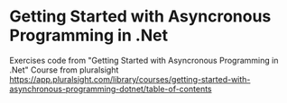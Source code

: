 # Getting Started with Asyncronous Programming in .Net
Exercises code from "Getting Started with Asyncronous Programming in .Net" Course from pluralsight
https://app.pluralsight.com/library/courses/getting-started-with-asynchronous-programming-dotnet/table-of-contents
